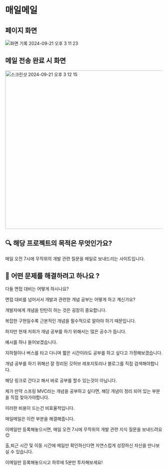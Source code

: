 # 매일메일

## 페이지 화면

![화면 기록 2024-09-21 오후 3 11 23](https://github.com/user-attachments/assets/99ce49b0-ce5b-473c-a7fa-5550ae2bdbdb)

## 메일 전송 완료 시 화면

<img width="505" alt="스크린샷 2024-09-21 오후 3 12 15" src="https://github.com/user-attachments/assets/5775640c-1225-4874-adfe-2e24cdaac10f">

## 🔍 해당 프로젝트의 목적은 무엇인가요?

매일 오전 7시에 무작위의 개발 관련 질문을 메일로 보내드리는 사이트입니다.

## 🤔 어떤 문제를 해결하려고 하나요 ?

다들 면접 대비는 어떻게 하시나요?

면접 대비를 넘어서서 개발과 관련한 개념 공부는 어떻게 하고 계신가요?

개발자에게 개념을 탄탄히 하는 것은 굉장히 중요합니다.

복잡한 구현일수록 근본적인 개념을 필수적으로 알아야 하기 때문입니다.

하지만 현재 저희가 개념 공부를 하기 위해서는 많은 공수가 듭니다.

예시를 하나 들어보겠습니다.

지하철이나 버스를 타고 다니며 짧은 시간이라도 공부를 하고 싶다고 가정해보겠습니다.

개념 공부를 하기 위해선 잘 정리된 깃허브 레포지토리나 블로그를 직접 검색해야합니다.

해당 링크로 간다고 해서 바로 공부를 할수 있는것이 아닙니다.

제가 만약 스프링 MVC라는 개념을 공부하고 싶다면, 해당 개념이 정리 되어 있는 부분을 직접 찾아가야합니다.

이러한 비용이 드는건 비효율적입니다.

매일메일은 이런 부분을 해결해줍니다.

이메일만 등록해놓으시면, 매일 오전 7시에 무작위의 개발 관련 지식 질문을 보내드려요 😊

출,퇴근 시간 및 이동 시간에 메일만 확인하신다면 자연스럽게 성장하신 자신을 만나보실 수 있습니다.

이메일만 등록해놓으시고 하루에 5분만 투자해보세요!
